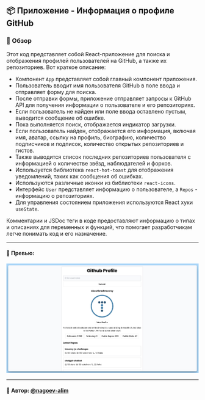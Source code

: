## 📦 Приложение - Информация о профиле GitHub

### 🚀 Обзор
Этот код представляет собой React-приложение для поиска и отображения профилей пользователей на GitHub, а также их репозиториев. Вот краткое описание:

- Компонент `App` представляет собой главный компонент приложения.
- Пользователь вводит имя пользователя GitHub в поле ввода и отправляет форму для поиска.
- После отправки формы, приложение отправляет запросы к GitHub API для получения информации о пользователе и его репозиториях.
- Если пользователь не найден или поле ввода оставлено пустым, выводится сообщение об ошибке.
- Пока выполняется поиск, отображается индикатор загрузки.
- Если пользователь найден, отображается его информация, включая имя, аватар, ссылку на профиль, биографию, количество подписчиков и подписок, количество открытых репозиториев и гистов.
- Также выводится список последних репозиториев пользователя с информацией о количестве звёзд, наблюдателей и форков.
- Используется библиотека `react-hot-toast` для отображения уведомлений, таких как сообщения об ошибках.
- Используются различные иконки из библиотеки `react-icons`.
- Интерфейс `User` представляет информацию о пользователе, а `Repos` - информацию о репозиториях.
- Для управления состоянием приложения используются React хуки `useState`.

Комментарии и JSDoc теги в коде предоставляют информацию о типах и описаниях для переменных и функций, что помогает разработчикам легче понимать код и его назначение.

---
#### 🌄 Превью:
![Превью](public/images/preview.jpg)


-----
#### 🙌 Автор: [@nagoev-alim](https://github.com/nagoev-alim)

